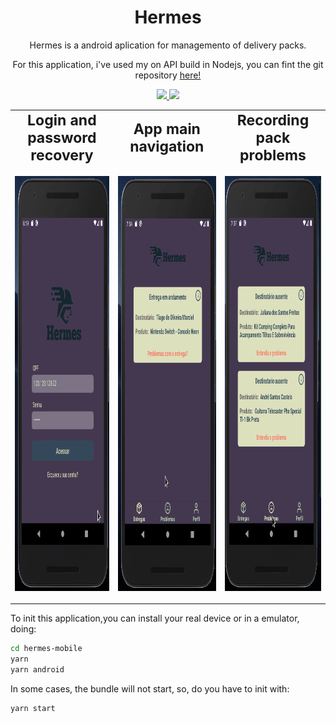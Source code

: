 <h1 align="center">Hermes</h1>
<p align="center">Hermes is a android aplication for managemento of delivery packs.</p>
<p align="center" style="text-align: center;">For this application, i've used my on API build in Nodejs, you can fint the git repository <a href="https://github.com/mycatdoitbetter/hermes-backend">here!</a></a></p>

<p align="center">
  
  <a aria-label="React Version" href="https://github.com/facebook/react-native">
    <img src="https://img.shields.io/badge/react_native-0.62.2-informational?logo=react"></img>
  </a>
  <a aria-label="Github API" href="https://github.com/mycatdoitbetter/hermes-backend">
    <img src="https://img.shields.io/badge/API-yellow?logo=docker"></img>
  </a>

</p>

<table border="0" align="center"> 
  <tr align="center">
     <td><b style="font-size:23px">Login and password recovery</b></td>
     <td><b style="font-size:23px">App main navigation</b></td>
     <td><b style="font-size:23px">Recording pack problems</b></td>
  </tr>
  <tr align="center">
    <td>
      <p>
        <img width="337" height="664" src="demo/login.gif">
       </p>
     </td>
     <td>
       <p>
        <img width="337" height="664" src="demo/navigation.gif">
       </p>
     </td>
     <td>
      <p>
        <img width="337" height="664" src="demo/recording.gif">
       </p>
     </td>
  </tr>
 </table>

 To init this application,you can install your real device or in a emulator, doing:
 ```bash
 cd hermes-mobile
 yarn
 yarn android
 ```
In some cases, the bundle will not start, so, do you have to init with:
```bash
yarn start
```